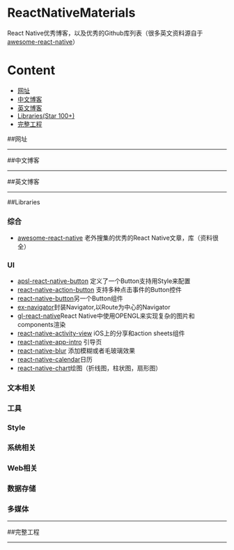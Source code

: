# ReactNativeMaterials

React Native优秀博客，以及优秀的Github库列表（很多英文资料源自于[awesome-react-native](https://github.com/jondot/awesome-react-native)）

# Content

- [网址](#网址)
- [中文博客](#中文博客)
- [英文博客](#英文博客)
- [Libraries(Star 100+)](#libraries)
- [完整工程](#完整工程)

##网址

------
##中文博客

------

##英文博客

------
##Libraries

### 综合

- [awesome-react-native](https://github.com/jondot/awesome-react-native) 老外搜集的优秀的React Native文章，库（资料很全）

### UI

- [apsl-react-native-button](https://github.com/APSL/react-native-button) 定义了一个Button支持用Style来配置
- [react-native-action-button](https://github.com/APSL/react-native-button) 支持多种点击事件的Button控件
- [react-native-button](https://github.com/ide/react-native-button)另一个Button组件
- [ex-navigator](https://github.com/exponentjs/ex-navigator)封装Navigator,以Route为中心的Navigator
- [gl-react-native](https://github.com/ProjectSeptemberInc/gl-react-native)React Native中使用OPENGL来实现复杂的图片和components渲染
- [react-native-activity-view](https://github.com/naoufal/react-native-activity-view)  iOS上的分享和action sheets组件
- [react-native-app-intro](https://github.com/FuYaoDe/react-native-app-intro) 引导页
- [react-native-blur](https://github.com/react-native-fellowship/react-native-blur) 添加模糊或者毛玻璃效果
- [react-native-calendar](https://github.com/christopherdro/react-native-calendar)日历
- [react-native-chart](https://github.com/tomauty/react-native-chart)绘图（折线图，柱状图，扇形图）


### 文本相关

### 工具

### Style

### 系统相关

### Web相关

### 数据存储

### 多媒体



------
##完整工程

-----

